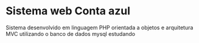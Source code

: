 # Sistema web Conta azul

Sistema desenvolvido em linguagem PHP orientada a objetos e arquitetura MVC utilizando o banco de dados mysql 
 estudando